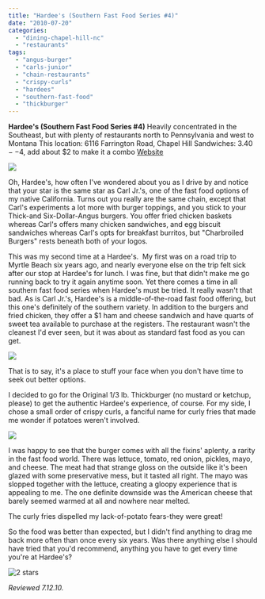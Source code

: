 ```yaml
---
title: "Hardee's (Southern Fast Food Series #4)"
date: "2010-07-20"
categories:
  - "dining-chapel-hill-nc"
  - "restaurants"
tags:
  - "angus-burger"
  - "carls-junior"
  - "chain-restaurants"
  - "crispy-curls"
  - "hardees"
  - "southern-fast-food"
  - "thickburger"
---
```


**Hardee's (Southern Fast Food Series #4)** Heavily concentrated in the Southeast, but with plenty of restaurants north to Pennsylvania and west to Montana This location: 6116 Farrington Road, Chapel Hill Sandwiches: $3.40--$4, add about $2 to make it a combo [Website](http://www.hardees.com/)

![](http://www.thegourmez.com/gourmez/photos/hardees02.jpg)

Oh, Hardee's, how often I've wondered about you as I drive by and notice that your star is the same star as Carl Jr.'s, one of the fast food options of my native California. Turns out you really are the same chain, except that Carl's experiments a lot more with burger toppings, and you stick to your Thick-and Six-Dollar-Angus burgers. You offer fried chicken baskets whereas Carl's offers many chicken sandwiches, and egg biscuit sandwiches whereas Carl's opts for breakfast burritos, but "Charbroiled Burgers" rests beneath both of your logos.

This was my second time at a Hardee's.  My first was on a road trip to Myrtle Beach six years ago, and nearly everyone else on the trip felt sick after our stop at Hardee's for lunch. I was fine, but that didn't make me go running back to try it again anytime soon. Yet there comes a time in all southern fast food series when Hardee's must be tried. It really wasn't that bad. As is Carl Jr.'s, Hardee's is a middle-of-the-road fast food offering, but this one's definitely of the southern variety. In addition to the burgers and fried chicken, they offer a $1 ham and cheese sandwich and have quarts of sweet tea available to purchase at the registers. The restaurant wasn't the cleanest I'd ever seen, but it was about as standard fast food as you can get.

![](http://www.thegourmez.com/gourmez/photos/hardees03.jpg)

That is to say, it's a place to stuff your face when you don't have time to seek out better options.

I decided to go for the Original 1/3 lb. Thickburger (no mustard or ketchup, please) to get the authentic Hardee's experience, of course. For my side, I chose a small order of crispy curls, a fanciful name for curly fries that made me wonder if potatoes weren't involved.

![](http://www.thegourmez.com/gourmez/photos/hardees01.jpg)

I was happy to see that the burger comes with all the fixins' aplenty, a rarity in the fast food world. There was lettuce, tomato, red onion, pickles, mayo, and cheese. The meat had that strange gloss on the outside like it's been glazed with some preservative mess, but it tasted all right. The mayo was slopped together with the lettuce, creating a gloopy experience that is appealing to me. The one definite downside was the American cheese that barely seemed warmed at all and nowhere near melted.

The curly fries dispelled my lack-of-potato fears-they were great!

So the food was better than expected, but I didn't find anything to drag me back more often than once every six years. Was there anything else I should have tried that you'd recommend, anything you have to get every time you're at Hardee's?




<div class="caption">

![2 stars](http://s3.amazonaws.com/thegourmez-wpmedia/2009/02/rating_chicken11.gif "rating_chicken11")</div>


_Reviewed 7.12.10._

